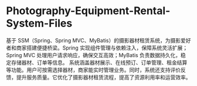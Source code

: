 # Photography-Equipment-Rental-System-Files
基于 SSM（Spring、Spring MVC、MyBatis）的摄影器材租赁系统，为摄影爱好者和商家搭建便捷桥梁。Spring 实现组件管理与依赖注入，保障系统灵活扩展；Spring MVC 处理用户请求响应，确保交互高效；MyBatis 负责数据持久化，稳定存储器材、订单等信息。  系统涵盖器材展示、在线预订、订单管理、租金结算等功能。用户可按需选择器材，商家能实时管理业务。同时，系统还支持评价反馈，提升服务质量。它优化了摄影器材租赁流程，提高了资源利用率和运营效率。 
